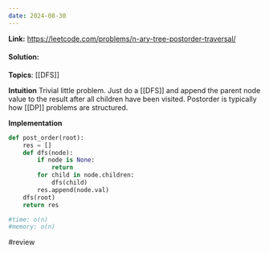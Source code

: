```yaml
---
date: 2024-08-30
---
```

**Link:** https://leetcode.com/problems/n-ary-tree-postorder-traversal/
#### Solution:

**Topics**: [[DFS]]

**Intuition**
Trivial little problem. Just do a [[DFS]] and append the parent node value to the result after all children have been visited. Postorder is typically how [[DP]] problems are structured. 

**Implementation**
```python
def post_order(root):
	res = []
	def dfs(node):
		if node is None:
			return
		for child in node.children:
			dfs(child)
		res.append(node.val)
	dfs(root)
	return res

#time: o(n)
#memory: o(n)
```

#review 


